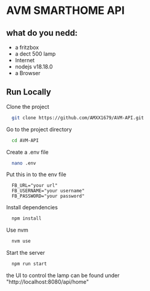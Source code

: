 AVM SMARTHOME API
================
what do you nedd:
----------------
  - a fritzbox
  - a dect 500 lamp
  - Internet
  - nodejs v18.18.0
  - a Browser

## Run Locally

Clone the project

```bash
  git clone https://github.com/AMXX1679/AVM-API.git
```

Go to the project directory

```bash
  cd AVM-API
```
Create a .env file

```bash
  nano .env
```
Put this in to the env file 

```env
  FB_URL="your url"
  FB_USERNAME="your username"
  FB_PASSWORD="your password"

```

Install dependencies

```bash
  npm install
```
Use nvm

```bash
  nvm use
```

Start the server

```bash
  npm run start
```

the UI to control the lamp can be found under "http://localhost:8080/api/home"
